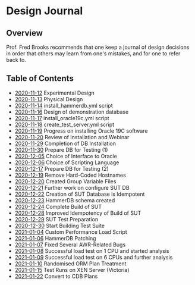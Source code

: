 Design Journal
==============

Overview
--------

Prof. Fred Brooks recommends that one keep a journal of design decisions in order that others may learn from one's mistakes, and for one to refer back to.

Table of Contents
-----------------

- [2020-11-12](2020_11_12.md) Experimental Design
- [2020-11-13](2020_11_13.md) Physical Design
- [2020-11-14](2020_11_14.md) install\_hammerdb.yml script
- [2020-11-16](2020_11_16.md) Design of demonstration database
- [2020-11-17](2020_11_17.md) install\_oracle19c.yml script
- [2020-11-18](2020_11_18.md) create\_test\_server.yml script
- [2020-11-19](2020_11_19.md) Progress on installing Oracle 19C software
- [2020-11-20](2020_11_20.md) Review of Installation and Webinar
- [2020-11-29](2020_11_29.md) Completion of DB Installation
- [2020-11-30](2020_11_30.md) Prepare DB for Testing (1)
- [2020-12-05](2020_12_05.md) Choice of Interface to Oracle
- [2020-12-06](2020_12_06.md) Choice of Scripting Language
- [2020-12-17](2020_12_17.md) Prepare DB for Testing (2)
- [2020-12-19](2020_12_19.md) Remove Hard-Coded Hostnames
- [2020-12-20](2020_12_20.md) Created Group Variable Files
- [2020-12-21](2020_12_21.md) Further work on configure SUT DB
- [2020-12-22](2020_12_22.md) Creation of SUT Database is Idempotent
- [2020-12-23](2020_12_23.md) HammerDB schema created
- [2020-12-24](2020_12_24.md) Complete Build of SUT
- [2020-12-28](2020_12_28.md) Improved Idempotency of Build of SUT
- [2020-12-29](2020_12_29.md) SUT Test Preparation
- [2020-12-30](2020_12_30.md) Start Building Test Suite
- [2021-01-04](2021_01_04.md) Custom Performance Load Script
- [2021-01-06](2021_01_06.md) HammerDB Patching
- [2021-01-07](2021_01_07.md) Fixed Several AWR-Related Bugs
- [2021-01-08](2021_01_08.md) Successful load test on 1 CPU and started analysis 
- [2021-01-09](2021_01_09.md) Successful load test on 6 CPUs and further analysis
- [2021-01-10](2021_01_10.md) Randomised ORM Plan Treatment
- [2021-01-15](2021_01_15.md) Test Runs on XEN Server (Victoria)
- [2021-01-22](2021_01_22.md) Convert to CDB Plans
